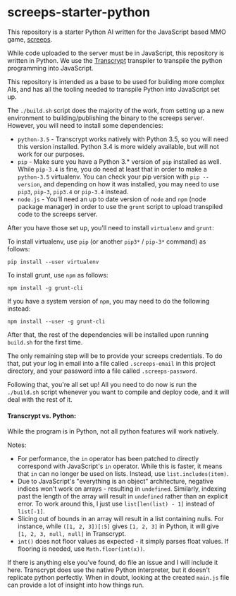 screeps-starter-python
==========

This repository is a starter Python AI written for the JavaScript based MMO game, [screeps](screeps.com).

While code uploaded to the server must be in JavaScript, this repository is written in Python. We use the
[Transcrypt](transcrypt.com) transpiler to transpile the python programming into JavaScript.

This repository is intended as a base to be used for building more complex AIs, and has all the tooling needed to
transpile Python into JavaScript set up.

The `./build.sh` script does the majority of the work, from setting up a new environment to building/publishing the
binary to the screeps server. However, you will need to install some dependencies:

- `python-3.5` - Transcrypt works natively with Python 3.5, so you will need this version installed. Python 3.4 is more
  widely available, but will not work for our purposes.
- `pip` - Make sure you have a Python 3.* version of `pip` installed as well. While `pip-3.4` is fine, you do need at
  least that in order to make a `python-3.5` virtualenv. You can check your pip version with `pip --version`, and
  depending on how it was installed, you may need to use `pip3`, `pip-3`, `pip3.4` or `pip-3.4` instead.
- `node.js` - You'll need an up to date version of `node` and `npm` (node package manager) in order to use the `grunt`
  script to upload transpiled code to the screeps server.

After you have those set up, you'll need to install `virtualenv` and `grunt`:

To install virtualenv, use `pip` (or another `pip3*` / `pip-3*` command) as follows:

```
pip install --user virtualenv
```

To install grunt, use `npm` as follows:

```
npm install -g grunt-cli
```
If you have a system version of `npm`, you may need to do the following instead:
```
npm install --user -g grunt-cli
```

After that, the rest of the dependencies will be installed upon running `build.sh` for the first time.

The only remaining step will be to provide your screeps credentials. To do that, put your log in email into a file
called `.screeps-email` in this project directory, and your password into a file called `.screeps-password`.

Following that, you're all set up! All you need to do now is run the `./build.sh` script whenever you want to compile
and deploy code, and it will deal with the rest of it.

#### Transcrypt vs. Python:

While the program is in Python, not all python features will work natively.

Notes:
- For performance, the `in` operator has been patched to directly correspond with JavaScript's `in` operator. While this
  is faster, it means that `in` can no longer be used on lists. Instead, use `list.includes(item)`.
- Due to JavaScript's "everything is an object" architecture, negative indices won't work on arrays - resulting in
  `undefined`. Similarly, indexing past the length of the array will result in `undefined` rather than an explicit
  error. To work around this, I just use `list[len(list) - 1]` instead of `list[-1]`.
- Slicing out of bounds in an array will result in a list containing nulls. For instance, while `([1, 2, 3])[:5]` gives
  `[1, 2, 3]` in Python, it will give `[1, 2, 3, null, null]` in Transcrypt.
- `int()` does not floor values as expected - it simply parses float values. If flooring is needed, use
  `Math.floor(int(x))`.

If there is anything else you've found, do file an issue and I will include it here. Transcrypt does use the native
Python interpreter, but it doesn't replicate python perfectly. When in doubt, looking at the created `main.js` file can
provide a lot of insight into how things run.
